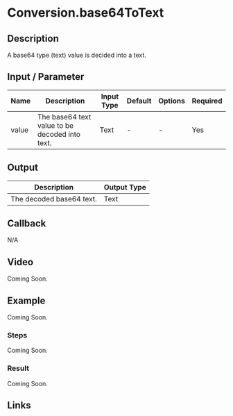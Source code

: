 # Conversion.base64ToText

## Description

A base64 type (text) value is decided into a text.

## Input / Parameter

| Name | Description | Input Type | Default | Options | Required |
| ------ | ------ | ------ | ------ | ------ | ------ |
| value | The base64 text value to be decoded into text. | Text | - | - | Yes |

## Output

| Description | Output Type |
| ------ | ------ |
| The decoded base64 text. | Text |

## Callback

N/A

## Video

Coming Soon.

## Example

Coming Soon.

### Steps

Coming Soon.

### Result

Coming Soon.

## Links